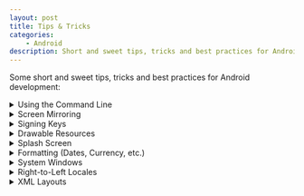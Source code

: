 ```yaml
---
layout: post
title: Tips & Tricks
categories:
    - Android
description: Short and sweet tips, tricks and best practices for Android development.
---
```


Some short and sweet tips, tricks and best practices for Android development:

<details markdown="1">
<summary>Using the Command Line</summary>

Some examples:
```sh
# Build release APK
./gradlew assembleRelease
# Build release AAB
./gradlew bundleRelease
# Run tests
./gradlew testReleaseUnitTest
# Install APK on device
abd install my_app.apk
# List connected devices
adb devices
# Connect over wifi (enabled in developer menu)
adb pair <ip>:<port>
# Open shell on device
adb shell
# Enter text
adb shell input text foo
# Press "enter" key
adb shell input keyevent 66
# Simulate process death (app must be in background)
adb shell am kill my.application.id
# Take screenshot
adb exec-out screencap -p > ./screen.png
# Test deep link
adb shell am start -a android.intent.action.VIEW -d https://my.url.io/my_file
# Show log cat output
adb logcat -v color,brief --pid=$(adb shell pidof my.application.id)
# Open a Kotlin REPL
kotlin
# Run a Kotlin script
kotlinc -script my_script.kts
```

Development on command line requires a JDK (Java Development Kit) and Android SDK in your `$PATH`. 

Android Studio contains an embedded JDK (and a Kotlin compiler), no need to install it separately. Using the embedded JDK also has some other advantages (e.g. command line and Android Studio use the same Gradle daemon). 

On MacOS just add this to your `~/.zshrc`:

```sh
# Android
export ANDROID_HOME="/Users/<YOUR USER NAME HERE>/Library/Android/sdk"
export PATH="${PATH}:${ANDROID_HOME}/tools"
export PATH="${PATH}:${ANDROID_HOME}/tools/bin"
export PATH="${PATH}:${ANDROID_HOME}/platform-tools"

# Kotlin
# Note: You may have to give the binaries execution permission: chmod +x kotlinc
export KOTLIN_HOME="/Applications/Android Studio.app/Contents/plugins/Kotlin/kotlinc"
export PATH="${PATH}:${KOTLIN_HOME}/bin"

# Java (no need to export to $PATH)
export JAVA_HOME="/Applications/Android Studio.app/Contents/jre/Contents/Home"
```
</details>


<details markdown="1">
<summary>Screen Mirroring</summary>

I highly recommend [scrcpy](https://github.com/Genymobile/scrcpy), if you prefer working with a real device or can't use an emulator (e.g. for Bluetooth apps).

Features:
- Mirror your device’s screen on your desktop: `scrcpy`
- Take recordings: `scrcpy --record recording.mp4`
- You can use your keyboard to type on your device or click anywhere with your mouse. 
- Shared clipboard, so you can copy and past from and to you device.
- Drag and drop to transfer files or install APKs.
</details>


<details markdown="1">
<summary>Signing Keys</summary>

You can use `keytool` for creating a keystore and adding signing keys to it. It is part of the JDK. This can also also be done in Android Studio (Build &rarr; Generate Signed APK).

```sh
# Create keystore or add key to existing keystore
keytool -v -genkey -keystore ./keystore.jks -keyalg RSA -keysize 2048 -validity $((365 * 50)) -alias MyKey -deststoretype jks
# List keys in keystore
keytool -v -list -keystore ./keystore.jks
# Move key from one keystore to another (creates other if it does not exist)
keytool -v -importkeystore -srckeystore keystore.jks -destkeystore new_keystore.jks -srcalias MyKey -destalias MyKey -deststoretype jks
```
</details>


<details markdown="1">
<summary>Drawable Resources</summary>

Use the `drawable-nodpi` resource directory if you only have one size of an image. The `drawable` resource directory is the same as `drawable-mdpi` and will scale images up on devices with a higher pixel density. A 1600 x 1000 image [will be scaled up](https://medium.com/@oronno/android-drawable-outofmemoryerror-ebe2995760b6) to 6400 x 4000 on an xxxhdpi device. This can quickly lead to `OutOfMemoryError`.

For vector assets this is not a problem. However you can use the `drawable-anydpi` resource directory, which will only be used if no resource is defined for any other density.
</details>


<details markdown="1">
<summary>Splash Screen</summary>

You can add a simple splash-screen to you app, by adding a splash theme, which will be shown until the launched activity is fully loaded:

```xml
<!-- styles.xml -->
<style name="MyAppTheme.Splash">
    <item name="android:windowBackground">@drawable/splash</item>
</style>
```

```xml
<!-- splash.xml -->
<layer-list xmlns:android="http://schemas.android.com/apk/res/android" android:opacity="opaque">
    <item android:drawable="?android:colorBackground" />
    <item android:drawable="@drawable/ic_launcher_foreground" android:gravity="center" />
</layer-list>
```

```xml
<!-- AndroidManifest.xml -->
<activity
    android:name=".MainActivity"
    android:theme="@style/MyAppTheme.Splash" />
```

```kotlin
// MainActivity.kt
override fun onCreate(savedInstanceState: Bundle?) {
    setTheme(R.style.MyAppTheme) // app is started, so we can now remove the splash screen theme
    super.onCreate(savedInstanceState)
    setContentView(R.layout.activity_main)
}
```
</details>


<details markdown="1">
<summary>Formatting (Dates, Currency, etc.)</summary>

You should use the user's locale specific date (`12/31/22` vs. `31.12.22`), time, currency and number (`10,000.00` vs `10.000,00`, [Eastern Arabic numerals](https://en.wikipedia.org/wiki/Eastern_Arabic_numerals)) formats. 

- Dates: 
    - Short: `DateFormat.getDateFormat(context).format(date)`
    - Medium: `DateFormat.getMediumDateFormat(context).format(date)`
    - Long: `DateFormat.getLongDateFormat(context).format(date)`
- Time: `DateFormat.getTimeFormat(context).format(date)`
- Percentage: `NumberFormat.getPercentInstance().format(percentage)`
- Numbers: `NumberFormat.getNumberInstance().format(number)`
- Currency:
    - German (Euro): `NumberFormat.getCurrencyInstance(Locale.GERMANY).format(amount)`
    - US (Dollar): `NumberFormat.getCurrencyInstance(Locale.US).format(amount)`
    - User locale (Euro): `NumberFormat.getCurrencyInstance().apply { setCurrency(Currency.getInstance("EUR")) }.format(amount)`
</details>


<details markdown="1">
<summary>System Windows</summary>

You can draw the app's background behind system windows (status bar, camera notches, keyboard) by setting `android:windowTranslucentStatus="true"` on your app's theme.

To prevent elements like text or buttons from also drawing behind the status bar, they need to receive some padding. This padding is called "window insets". It usually has different values for all 4 sides is provided by the system at runtime, e.g. when the keyboard is expanded or when device has a notch (at the top in portrait or at the side in landscape mode). 

To automatically apply this padding you can set `android:fitsSystemWindows="true"` on a view or use `Modifier.windowInsetsPadding(WindowInsets.systemBars)` in Jetpack Compose. The insets will be consumed by the view and no other will receive it, so it is best applied to a view group, like your root layout. These insets will override any other paddings you have defined on the view.
</details>


<details markdown="1">
<summary>Right-to-Left Locales</summary>

Used for Arabic and Hebrew.
- Make sure you have `android:supportsRtl="true"` in your Manifest.
- Always use "start" and "end" instead of "left" and "right", e.g `layout_marginStart`, `layout_constraintStart_toEndOf`, `layout_gravity="end"`. If you do this consistently, your layouts should look good on RTL locales without much extra work.
- You can automatically mirror vector assets (e.g. left/right arrows) for RTL locales by using `android:autoMirrored="true"`. No logic or separate drawable in `drawable-ldrtl` needed.
- Use [ViewPager2](https://developer.android.com/jetpack/androidx/releases/viewpager2), which automatically switches scroll direction for RTL locales.
- You can quickly check your XML layouts in Android Studio by selecting "Preview Right to Left" under the locale selection in the layout preview.
</details>


<details markdown="1">
<summary>XML Layouts</summary>

These tips have become obsolete with Jetpack Compose, but may be helpful for existing apps:
- For some easy animations add `android:animateLayoutChanges="true"` on parent layouts, so changes to their children (e.g. visibility) are animated.
- You can add fading edges on scrollable views, so content disappears smoothly at the top and bottom with `android:requiresFadingEdge="vertical"` and `android:fadingEdgeLength="8dp"`.
- You can add dividers between `LinearLayout` children with `android:showDividers="middle"` and `android:divider="?dividerHorizontal"`.
- You can set a TextView to [automatically](https://developer.android.com/develop/ui/views/text-and-emoji/autosizing-textview) shrink its font size, so the text will shrink to always fit with `android:autoSizeTextType="uniform"`. Do not use `wrap_content` for width or height or it will not work correctly.
</details>
